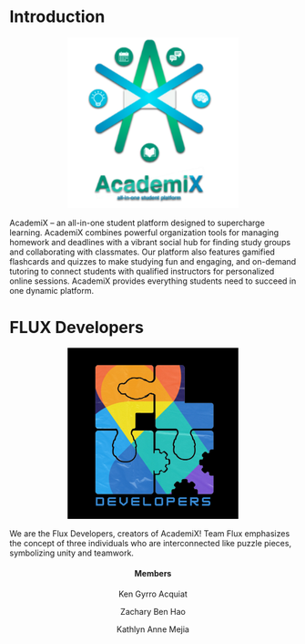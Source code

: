 # Introduction
<p align="center">
  <img src="Assets/academix-logo.png" width="300" alt="AcademiX Logo"><br>
</p>

AcademiX – an all-in-one student platform designed to supercharge learning. AcademiX combines powerful organization tools for managing homework and deadlines with a vibrant social hub for finding study groups and collaborating with classmates. Our platform also features gamified flashcards and quizzes to make studying fun and engaging, and on-demand tutoring to connect students with qualified instructors for personalized online sessions. AcademiX provides everything students need to succeed in one dynamic platform.

# FLUX Developers
<p align="center">
  <img src="Assets/teamflux-logo.png" width="300" alt="Team Flux Logo">
</p>
We are the Flux Developers, creators of AcademiX! Team Flux emphasizes the concept of three individuals who are interconnected like puzzle pieces, symbolizing unity and teamwork.

<h4 align="center">Members</h4>
<p align="center">Ken Gyrro Acquiat</p>
<p align="center">Zachary Ben Hao</p>
<p align="center">Kathlyn Anne Mejia</p>

